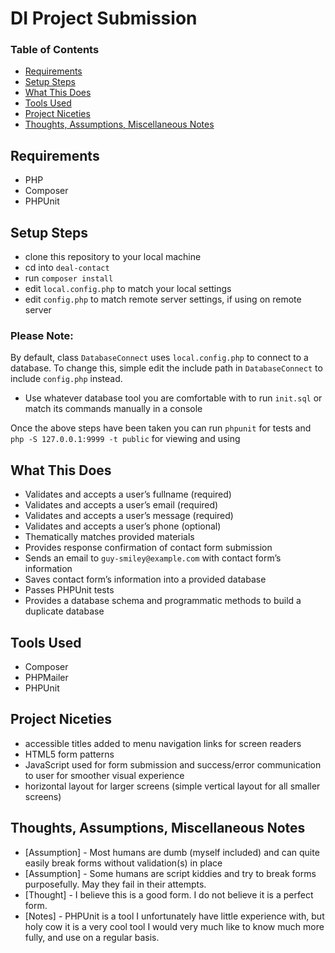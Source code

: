 # DI Project Submission

### Table of Contents
- [Requirements](#requirements)
- [Setup Steps](#setup-steps)
- [What This Does](#what-this-does)
- [Tools Used](#tools-used)
- [Project Niceties](#project-niceties)
- [Thoughts, Assumptions, Miscellaneous Notes](#thoughts,-assumptions,-miscellaneous-notes)

## Requirements
- PHP
- Composer
- PHPUnit

## Setup Steps
- clone this repository to your local machine
- cd into `deal-contact`
- run `composer install`
- edit `local.config.php` to match your local settings
- edit `config.php` to match remote server settings, if using on remote server

### Please Note:
By default, class `DatabaseConnect` uses `local.config.php` to connect to a database.
To change this, simple edit the include path in `DatabaseConnect` to include `config.php` instead.

- Use whatever database tool you are comfortable with to run `init.sql` or match its commands manually in a console

Once the above steps have been taken you can run `phpunit` for tests and `php -S 127.0.0.1:9999 -t public` for viewing and using

## What This Does
- Validates and accepts a user’s fullname (required)
- Validates and accepts a user’s email (required)
- Validates and accepts a user’s message (required)
- Validates and accepts a user’s phone (optional)
- Thematically matches provided materials
- Provides response confirmation of contact form submission
- Sends an email to `guy-smiley@example.com` with contact form’s information
- Saves contact form’s information into a provided database
- Passes PHPUnit tests
- Provides a database schema and programmatic methods to build a duplicate database

## Tools Used
- Composer
- PHPMailer
- PHPUnit

## Project Niceties
- accessible titles added to menu navigation links for screen readers
- HTML5 form patterns
- JavaScript used for form submission and success/error communication to user for smoother visual experience
- horizontal layout for larger screens (simple vertical layout for all smaller screens) 

## Thoughts, Assumptions, Miscellaneous Notes
- [Assumption] - Most humans are dumb (myself included) and can quite easily break forms without validation(s) in place
- [Assumption] - Some humans are script kiddies and try to break forms purposefully. May they fail in their attempts.
- [Thought] - I believe this is a good form. I do not believe it is a perfect form.
- [Notes] - PHPUnit is a tool I unfortunately have little experience with, but holy cow it is a very cool tool I would very much like to know much more fully, and use on a regular basis.